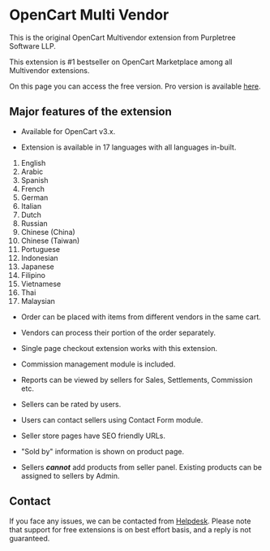 # OpenCart Multi Vendor

This is the original OpenCart Multivendor extension from Purpletree Software LLP.

This extension is #1 bestseller on OpenCart Marketplace among all Multivendor extensions.

On this page you can access the free version. Pro version is available [here](https://www.opencart.com/index.php?route=marketplace/extension/info&extension_id=31461).

## Major features of the extension

- Available for OpenCart v3.x.

- Extension is available in 17 languages with all languages in-built.

1.    English
2.    Arabic
3.    Spanish
4.    French
5.    German
6.    Italian
7.    Dutch
8.    Russian
9.    Chinese (China)
10.    Chinese (Taiwan)
11.    Portuguese
12.    Indonesian
13.    Japanese
14.    Filipino
15.    Vietnamese
16.    Thai
17.    Malaysian

- Order can be placed with items from different vendors in the same cart.

- Vendors can process their portion of the order separately.

- Single page checkout extension works with this extension.

- Commission management module is included.

- Reports can be viewed by sellers for Sales, Settlements, Commission etc.

- Sellers can be rated by users.

- Users can contact sellers using Contact Form module.

- Seller store pages have SEO friendly URLs.

- "Sold by" information is shown on product page.

- Sellers **_cannot_** add products from seller panel. Existing products can be assigned to sellers by Admin.

## Contact
If you face any issues, we can be contacted from [Helpdesk](https://helpdesk.purpletreesoftware.com). Please note that support for free extensions is on best effort basis, and a reply is not guaranteed.
